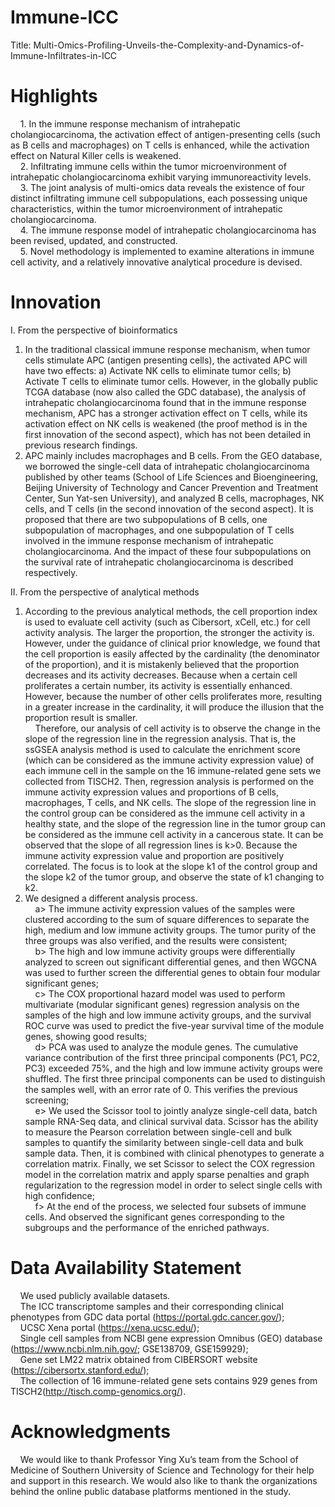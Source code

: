 # Immune-ICC
Title: Multi-Omics-Profiling-Unveils-the-Complexity-and-Dynamics-of-Immune-Infiltrates-in-ICC

# Highlights
&nbsp;&nbsp;&nbsp;&nbsp;1. In the immune response mechanism of intrahepatic cholangiocarcinoma, the activation effect of antigen-presenting cells (such as B cells and macrophages) on T cells is enhanced, while the activation effect on Natural Killer cells is weakened.<br>
&nbsp;&nbsp;&nbsp;&nbsp;2. Infiltrating immune cells within the tumor microenvironment of intrahepatic cholangiocarcinoma exhibit varying immunoreactivity levels.<br>
&nbsp;&nbsp;&nbsp;&nbsp;3. The joint analysis of multi-omics data reveals the existence of four distinct infiltrating immune cell subpopulations, each possessing unique characteristics, within the tumor microenvironment of intrahepatic cholangiocarcinoma.<br>
&nbsp;&nbsp;&nbsp;&nbsp;4. The immune response model of intrahepatic cholangiocarcinoma has been revised, updated, and constructed.<br>
&nbsp;&nbsp;&nbsp;&nbsp;5. Novel methodology is implemented to examine alterations in immune cell activity, and a relatively innovative analytical procedure is devised.

# Innovation
I. From the perspective of bioinformatics
1) In the traditional classical immune response mechanism, when tumor cells stimulate APC (antigen presenting cells), the activated APC will have two effects: a) Activate NK cells to eliminate tumor cells; b) Activate T cells to eliminate tumor cells. However, in the globally public TCGA database (now also called the GDC database), the analysis of intrahepatic cholangiocarcinoma found that in the immune response mechanism, APC has a stronger activation effect on T cells, while its activation effect on NK cells is weakened (the proof method is in the first innovation of the second aspect), which has not been detailed in previous research findings.
2) APC mainly includes macrophages and B cells. From the GEO database, we borrowed the single-cell data of intrahepatic cholangiocarcinoma published by other teams (School of Life Sciences and Bioengineering, Beijing University of Technology and Cancer Prevention and Treatment Center, Sun Yat-sen University), and analyzed B cells, macrophages, NK cells, and T cells (in the second innovation of the second aspect). It is proposed that there are two subpopulations of B cells, one subpopulation of macrophages, and one subpopulation of T cells involved in the immune response mechanism of intrahepatic cholangiocarcinoma. And the impact of these four subpopulations on the survival rate of intrahepatic cholangiocarcinoma is described respectively.

II. From the perspective of analytical methods
1) According to the previous analytical methods, the cell proportion index is used to evaluate cell activity (such as Cibersort, xCell, etc.) for cell activity analysis. The larger the proportion, the stronger the activity is. However, under the guidance of clinical prior knowledge, we found that the cell proportion is easily affected by the cardinality (the denominator of the proportion), and it is mistakenly believed that the proportion decreases and its activity decreases. Because when a certain cell proliferates a certain number, its activity is essentially enhanced. However, because the number of other cells proliferates more, resulting in a greater increase in the cardinality, it will produce the illusion that the proportion result is smaller.  
&nbsp;&nbsp;&nbsp;&nbsp;Therefore, our analysis of cell activity is to observe the change in the slope of the regression line in the regression analysis. That is, the ssGSEA analysis method is used to calculate the enrichment score (which can be considered as the immune activity expression value) of each immune cell in the sample on the 16 immune-related gene sets we collected from TISCH2. Then, regression analysis is performed on the immune activity expression values ​​and proportions of B cells, macrophages, T cells, and NK cells. The slope of the regression line in the control group can be considered as the immune cell activity in a healthy state, and the slope of the regression line in the tumor group can be considered as the immune cell activity in a cancerous state. It can be observed that the slope of all regression lines is k>0. Because the immune activity expression value and proportion are positively correlated. The focus is to look at the slope k1 of the control group and the slope k2 of the tumor group, and observe the state of k1 changing to k2.  
2) We designed a different analysis process.  
&nbsp;&nbsp;&nbsp;&nbsp;a> The immune activity expression values ​​of the samples were clustered according to the sum of square differences to separate the high, medium and low immune activity groups. The tumor purity of the three groups was also verified, and the results were consistent;<br>
&nbsp;&nbsp;&nbsp;&nbsp;b> The high and low immune activity groups were differentially analyzed to screen out significant differential genes, and then WGCNA was used to further screen the differential genes to obtain four modular significant genes;<br>
&nbsp;&nbsp;&nbsp;&nbsp;c> The COX proportional hazard model was used to perform multivariate (modular significant genes) regression analysis on the samples of the high and low immune activity groups, and the survival ROC curve was used to predict the five-year survival time of the module genes, showing good results;<br>
&nbsp;&nbsp;&nbsp;&nbsp;d> PCA was used to analyze the module genes. The cumulative variance contribution of the first three principal components (PC1, PC2, PC3) exceeded 75%, and the high and low immune activity groups were shuffled. The first three principal components can be used to distinguish the samples well, with an error rate of 0. This verifies the previous screening;<br>
&nbsp;&nbsp;&nbsp;&nbsp;e> We used the Scissor tool to jointly analyze single-cell data, batch sample RNA-Seq data, and clinical survival data. Scissor has the ability to measure the Pearson correlation between single-cell and bulk samples to quantify the similarity between single-cell data and bulk sample data. Then, it is combined with clinical phenotypes to generate a correlation matrix. Finally, we set Scissor to select the COX regression model in the correlation matrix and apply sparse penalties and graph regularization to the regression model in order to select single cells with high confidence;<br>
&nbsp;&nbsp;&nbsp;&nbsp;f> At the end of the process, we selected four subsets of immune cells. And observed the significant genes corresponding to the subgroups and the performance of the enriched pathways.

# Data Availability Statement
&nbsp;&nbsp;&nbsp;&nbsp;We used publicly available datasets.<br>
&nbsp;&nbsp;&nbsp;&nbsp;The ICC transcriptome samples and their corresponding clinical phenotypes from GDC data portal (https://portal.gdc.cancer.gov/);<br>
&nbsp;&nbsp;&nbsp;&nbsp;UCSC Xena portal (https://xena.ucsc.edu/);<br>
&nbsp;&nbsp;&nbsp;&nbsp;Single cell samples from NCBI gene expression Omnibus (GEO) database (https://www.ncbi.nlm.nih.gov/; GSE138709, GSE159929);<br>
&nbsp;&nbsp;&nbsp;&nbsp;Gene set LM22 matrix obtained from CIBERSORT website (https://cibersortx.stanford.edu/);<br>
&nbsp;&nbsp;&nbsp;&nbsp;The collection of 16 immune-related gene sets contains 929 genes from TISCH2(http://tisch.comp-genomics.org/).

# Acknowledgments
&nbsp;&nbsp;&nbsp;&nbsp;We would like to thank Professor Ying Xu’s team from the School of Medicine of Southern University of Science and Technology for their help and support in this research. We would also like to thank the organizations behind the online public database platforms mentioned in the study.

